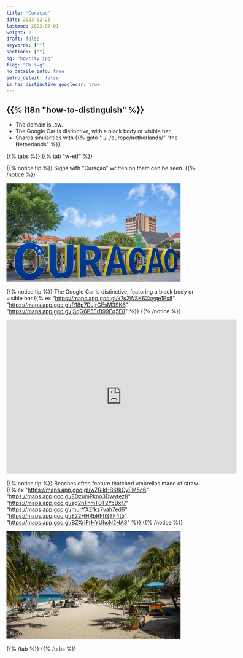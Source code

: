 ```yaml
---
title: "Curaçao"
date: 2023-02-26
lastmod: 2023-07-01
weight: 2
draft: false
keywords: [""]
sections: [""]
bg: "bg/city.jpg"
flag: "CW.svg"
no_detaile_info: true
jetro_detail: false
is_has_distinctive_googlecar: true
---
```


<div class="main-desciption country-description">
    <h2 class="section-title">{{% i18n "how-to-distinguish" %}}</h2>
    <ul class="rule-list">
        <li>The domain is <span class="quiz">.cw</span>.</li>
        <li>The Google Car is distinctive, with a black body or visible bar.</li>
        <li>Shares similarities with {{% goto "../../europe/netherlands/" "the Netherlands" %}}.</li>
    </ul>
</div>

{{% tabs %}}
{{% tab "w-etf" %}}

{{% notice tip %}}
Signs with "Curaçao" written on them can be seen.
{{% /notice %}}
<div class="googlemap-if unclickable">
<img src="./curacao_decoration_sign_blue.jpg" width="90%">
</div>

{{% notice tip %}}
The Google Car is distinctive, featuring a black body or visible bar.{{% ex "https://maps.app.goo.gl/k7s2WSK6Xxyqe1Ex8" "https://maps.app.goo.gl/R18p7DJjrGEsM3SK6" "https://maps.app.goo.gl/jSqG6P5ErB99Eq5E8" %}}
{{% /notice %}}
<div class="googlemap-if">
<iframe src="https://www.google.com/maps/embed?pb=!4v1697191993295!6m8!1m7!1s8GTiYuK9tcUWb9c2BroPZw!2m2!1d12.13275059710606!2d-68.89906008491423!3f355.5673252515921!4f-56.327811134298955!5f0.4000000000000002" width="600" height="400" style="border:0;" allowfullscreen="" loading="lazy" referrerpolicy="no-referrer-when-downgrade"></iframe>
</div>

{{% notice tip %}}
Beaches often feature thatched umbrellas made of straw.{{% ex "https://maps.app.goo.gl/wZRikHB6fkCySM5c6" "https://maps.app.goo.gl/EDzumPkno3Dwytez8" "https://maps.app.goo.gl/ag2hThmTBT2YcBxf7" "https://maps.app.goo.gl/murYXZfkz7vah7ed6" "https://maps.app.goo.gl/E22HHRbRFfiSTF4t5" "https://maps.app.goo.gl/BZXriPrHYUhcN2HA8" %}}
{{% /notice %}}
<div class="googlemap-if">
<img src="./curacao_beach_sea_tropical.jpg" width="90%">
</div>

{{% /tab %}}
{{% /tabs %}}
